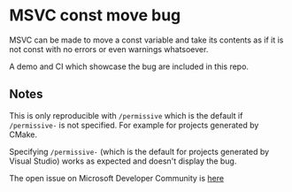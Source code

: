 # MSVC const move bug

MSVC can be made to move a const variable and take its contents as if it is not const with no errors or even warnings whatsoever.

A demo and CI which showcase the bug are included in this repo.

## Notes

This is only reproducible with `/permissive` which is the default if `/permissive-` is not specified. For example for projects generated by CMake.

Specifying `/permissive-` (which is the default for projects generated by Visual Studio) works as expected and doesn't display the bug.

The open issue on Microsoft Developer Community is [here](https://developercommunity.visualstudio.com/t/a-const-variable-can-be-moved-losing-its-contents/1540939)
